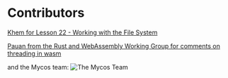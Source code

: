 # Contributors

[Khem for Lesson 22 - Working with the File System](https://github.com/etc3tera)

[Pauan from the Rust and WebAssembly Working Group for comments on threading in wasm](https://github.com/Pauan)

and the Mycos team:
![The Mycos Team](https://pbs.twimg.com/profile_banners/144120196/1541637371/600x200)
